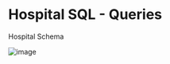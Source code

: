 # Hospital SQL - Queries

Hospital Schema

![image](https://github.com/Osmayda/Hospital-SQL/assets/129660519/e17facab-a488-4d27-84e3-02fa0c1c355a)

 
